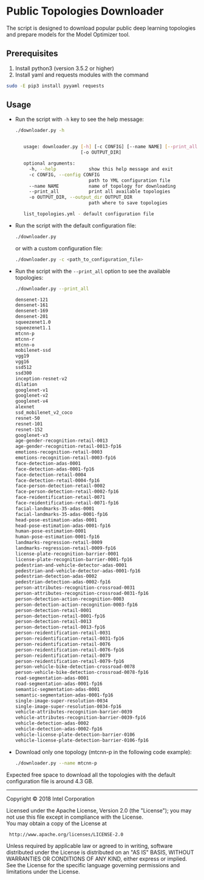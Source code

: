Public Topologies Downloader
============================

The script is designed to download popular public deep learning topologies and prepare models for the Model Optimizer tool.

Prerequisites
-------------

1. Install python3 (version 3.5.2 or higher) 
2. Install yaml and requests modules with the command

```sh
sudo -E pip3 install pyyaml requests
```   

Usage
-----

*  Run the script with `-h` key to see the help message:

   ```sh  
   ./downloader.py -h


      usage: downloader.py [-h] [-c CONFIG] [--name NAME] [--print_all]
                           [-o OUTPUT_DIR]

      optional arguments:
        -h, --help            show this help message and exit
        -c CONFIG, --config CONFIG
                              path to YML configuration file
        --name NAME           name of topology for downloading
        --print_all           print all available topologies
        -o OUTPUT_DIR, --output_dir OUTPUT_DIR
                              path where to save topologies

      list_topologies.yml - default configuration file
   ```

*  Run the script with the default configuration file:

   ```sh
   ./downloader.py
   ```   
   or with a custom configuration file:
   
   ```sh   
   ./downloader.py -c <path_to_configuration_file>
   ```

*  Run the script with the `--print_all` option to see the available topologies:

   ```sh
   ./downloader.py --print_all

   densenet-121
   densenet-161
   densenet-169
   densenet-201
   squeezenet1.0
   squeezenet1.1
   mtcnn-p
   mtcnn-r
   mtcnn-o
   mobilenet-ssd
   vgg19
   vgg16
   ssd512
   ssd300
   inception-resnet-v2
   dilation
   googlenet-v1
   googlenet-v2
   googlenet-v4
   alexnet
   ssd_mobilenet_v2_coco
   resnet-50
   resnet-101
   resnet-152
   googlenet-v3
   age-gender-recognition-retail-0013
   age-gender-recognition-retail-0013-fp16
   emotions-recognition-retail-0003
   emotions-recognition-retail-0003-fp16
   face-detection-adas-0001
   face-detection-adas-0001-fp16
   face-detection-retail-0004
   face-detection-retail-0004-fp16
   face-person-detection-retail-0002
   face-person-detection-retail-0002-fp16
   face-reidentification-retail-0071
   face-reidentification-retail-0071-fp16
   facial-landmarks-35-adas-0001
   facial-landmarks-35-adas-0001-fp16
   head-pose-estimation-adas-0001
   head-pose-estimation-adas-0001-fp16
   human-pose-estimation-0001
   human-pose-estimation-0001-fp16
   landmarks-regression-retail-0009
   landmarks-regression-retail-0009-fp16
   license-plate-recognition-barrier-0001
   license-plate-recognition-barrier-0001-fp16
   pedestrian-and-vehicle-detector-adas-0001
   pedestrian-and-vehicle-detector-adas-0001-fp16
   pedestrian-detection-adas-0002
   pedestrian-detection-adas-0002-fp16
   person-attributes-recognition-crossroad-0031
   person-attributes-recognition-crossroad-0031-fp16
   person-detection-action-recognition-0003
   person-detection-action-recognition-0003-fp16
   person-detection-retail-0001
   person-detection-retail-0001-fp16
   person-detection-retail-0013
   person-detection-retail-0013-fp16
   person-reidentification-retail-0031
   person-reidentification-retail-0031-fp16
   person-reidentification-retail-0076
   person-reidentification-retail-0076-fp16
   person-reidentification-retail-0079
   person-reidentification-retail-0079-fp16
   person-vehicle-bike-detection-crossroad-0078
   person-vehicle-bike-detection-crossroad-0078-fp16
   road-segmentation-adas-0001
   road-segmentation-adas-0001-fp16
   semantic-segmentation-adas-0001
   semantic-segmentation-adas-0001-fp16
   single-image-super-resolution-0034
   single-image-super-resolution-0034-fp16
   vehicle-attributes-recognition-barrier-0039
   vehicle-attributes-recognition-barrier-0039-fp16
   vehicle-detection-adas-0002
   vehicle-detection-adas-0002-fp16
   vehicle-license-plate-detection-barrier-0106
   vehicle-license-plate-detection-barrier-0106-fp16
   ```

*  Download only one topology (mtcnn-p in the following code example):
   
   ```sh
   ./downloader.py --name mtcnn-p
   ```

Expected free space to download all the topologies with the default configuration file is around 4.3 GB.

__________

Copyright &copy; 2018 Intel Corporation

Licensed under the Apache License, Version 2.0 (the "License");
you may not use this file except in compliance with the License.  
You may obtain a copy of the License at

     http://www.apache.org/licenses/LICENSE-2.0

Unless required by applicable law or agreed to in writing, software
distributed under the License is distributed on an "AS IS" BASIS,
WITHOUT WARRANTIES OR CONDITIONS OF ANY KIND, either express or implied.
See the License for the specific language governing permissions and
limitations under the License.
